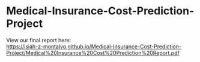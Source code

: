 # Medical-Insurance-Cost-Prediction-Project
View our final report here:  
https://isiah-z-montalvo.github.io/Medical-Insurance-Cost-Prediction-Project/Medical%20Insurance%20Cost%20Prediction%20Report.pdf
